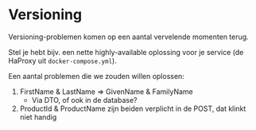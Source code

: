 # Versioning

Versioning-problemen komen op een aantal vervelende momenten terug.

Stel je hebt bijv. een nette highly-available oplossing voor je service (de HaProxy uit `docker-compose.yml`).

Een aantal problemen die we zouden willen oplossen:
1) FirstName & LastName => GivenName & FamilyName
   * Via DTO, of ook in de database?
2) ProductId & ProductName zijn beiden verplicht in de POST, dat klinkt niet handig
